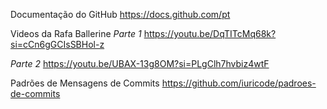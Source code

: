 Documentação do GitHub
https://docs.github.com/pt

Videos da Rafa Ballerine
*Parte 1*
https://youtu.be/DqTITcMq68k?si=cCn6gGCIsSBHol-z

*Parte 2*
https://youtu.be/UBAX-13g8OM?si=PLgClh7hvbiz4wtF

Padrões de Mensagens de Commits 
https://github.com/iuricode/padroes-de-commits